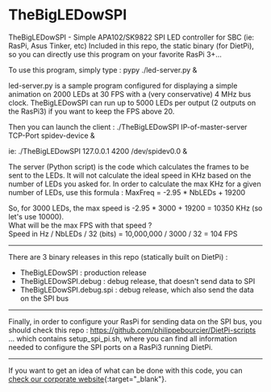 # TheBigLEDowSPI

TheBigLEDowSPI - Simple APA102/SK9822 SPI LED controller for SBC (ie: RasPi, Asus Tinker, etc)
Included in this repo, the static binary (for DietPi), so you can directly use this program on your favorite RasPi 3+...

To use this program, simply type :
pypy ./led-server.py &

led-server.py is a sample program configured for displaying a simple animation on 2000 LEDs at 30 FPS with a (very conservative) 4 MHz bus clock.
TheBigLEDowSPI can run up to 5000 LEDs per output (2 outputs on the RasPi3) if you want to keep the FPS above 20.

Then you can launch the client :
./TheBigLEDowSPI IP-of-master-server TCP-Port spidev-device &

ie: ./TheBigLEDowSPI 127.0.0.1 4200 /dev/spidev0.0 &

The server (Python script) is the code which calculates the frames to be sent to the LEDs.
It will not calculate the ideal speed in KHz based on the number of LEDs you asked for.
In order to calculate the max KHz for a given number of LEDs, use this formula :
MaxFreq = -2.95 * NbLEDs + 19200

So, for 3000 LEDs, the max speed is -2.95 * 3000 + 19200 = 10350 KHz (so let's use 10000).  
What will be the max FPS with that speed ?  
Speed in Hz / NbLEDs / 32 (bits) = 10,000,000 / 3000 / 32 = 104 FPS

******

There are 3 binary releases in this repo (statically built on DietPi) :
 - TheBigLEDowSPI : production release
 - TheBigLEDowSPI.debug : debug release, that doesn't send data to SPI
 - TheBigLEDowSPI.debug.spi : debug release, which also send the data on the SPI bus

******

Finally, in order to configure your RasPi for sending data on the SPI bus, you should check this repo :
https://github.com/philippebourcier/DietPi-scripts
... which contains setup_spi_pi.sh, where you can find all information needed to configure the SPI ports on a RasPi3 running DietPi.

******

If you want to get an idea of what can be done with this code, you can [check our corporate website](http://www.whilezero.fr/){:target="_blank"}.

